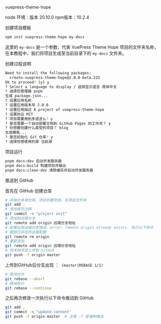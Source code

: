 vuepress-theme-hope

node 环境：版本 20.10.0    npm版本：10.2.4

创建项目模板

```bash
npm init vuepress-theme-hope my-docs
```

这里的 `my-docs` 是一个参数，代表 VuePress Theme Hope 项目的文件夹名称，在本教程中，我们将项目生成至当前目录下的 `my-docs` 文件夹。

创建过程说明

```bash
Need to install the following packages:
  create-vuepress-theme-hope@2.0.0-beta.233
Ok to proceed? (y) y
? Select a language to display / 选择显示语言 简体中文
? 选择包管理器 pnpm
生成 package.json...
? 设置应用名称
? 设置应用版本号 2.0.0
? 设置应用描述 A project of vuepress-theme-hope
? 设置协议 MIT
? 项目需要用到多语言么? y
? 是否需要一个自动部署文档到 GitHub Pages 的工作流？ y
? 你想要创建什么类型的项目？ blog
生成模板...
? 是否初始化 Git 仓库? y
? 选择你想使用的源 当前源
```

项目运行

```bash
pnpm docs:dev 启动开发服务器
pnpm docs:build 构建项目并输出
pnpm docs:clean-dev 清除缓存并启动开发服务器
```

推送到 GitHub

首先在 GitHub 创建仓库

```bash
# 初始化本地仓库，项目创建完成，在项目文件夹
git add .
# 添加提交注释
git commit -m "project init"
# 添加到远程分支
git remote add origin 远端分支地址
# 如果出现远端分支错误，error: remote origin already exists. 执行以下命令
# 删除已存在的远程配置
git remote rm origin
# 重新添加
git remote add origin 远端分支地址
# 将本地项目上传到 GitHub
git push -f origin master
```

上传到GitHub后分支出现 ：` (master|REBASE 1/1)`

```bash
# 取消合并
git rebase --abort
# 继续执行
git rebase --continue
```
之后再次修改一次执行以下命令推动到 GitHub
```bash
git add .
git commit -m "update content"
git push -f origin master  # 注意 -f 是强制推送
```
